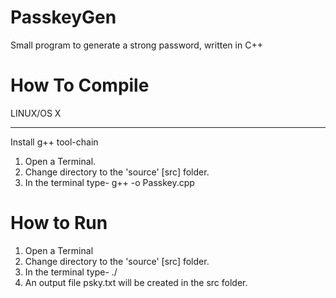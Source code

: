 PasskeyGen
==========

Small program to generate a strong password, written in C++


How To Compile
==============

LINUX/OS X
___________

Install g++ tool-chain

1. Open a Terminal.
2. Change directory to the 'source' [src] folder.
3. In the terminal type-
	g++ -o <name of your choice> Passkey.cpp

How to Run
==========

1. Open a Terminal
2. Change directory to the 'source' [src] folder.
3. In the terminal type-
	./<name given earlier>
4. An output file psky.txt will be created in the src folder.
